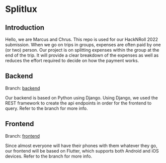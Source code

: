 # Splitlux

## Introduction
Hello, we are Marcus and Chrus. This repo is used for our HackNRoll 2022 submission. When we go on trips in groups, expenses are often paid by one (or two) person. Our project is on splitting expenses within the group at the end of the trip. It will provide a clear breakdown of the expenses as well as reduces the effort required to decide on how the payment works.

## Backend
Branch: [backend](https://github.com/marcuspeh/Splitlux/tree/backend)

Our backend is based on Python using Django. Using Django, we used the REST framework to create the api endpoints in order for the frontend to query. Refer to the branch for more info.

## Frontend
Branch: [frontend](https://github.com/marcuspeh/Splitlux/blob/frontend)

Since almost everyone will have their phones with them whatever they go, our frontend will be based on Flutter, which supports both Android and iOS devices. Refer to the branch for more info.
